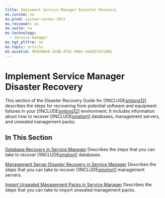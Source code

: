 ```yaml
---
title: Implement Service Manager Disaster Recovery
ms.custom: na
ms.prod: system-center-2012
ms.reviewer: na
ms.suite: na
ms.technology: 
  - service-manager
ms.tgt_pltfrm: na
ms.topic: article
ms.assetid: 9b9268e9-2ad8-4781-990c-ee683fd21d02
---
```

# Implement Service Manager Disaster Recovery
This section of the Disaster Recovery Guide for [!INCLUDE[smlong12](Token/smlong12_md.md)] describes the steps for recovering from potential software and equipment failures in your [!INCLUDE[smlong12](Token/smlong12_md.md)] environment. It includes information about how to recover [!INCLUDE[smshort](Token/smshort_md.md)] databases, management servers, and unsealed management packs.

## In This Section
[Database Recovery in Service Manager](Database-Recovery-in-Service-Manager.md)
Describes the steps that you can take to recover [!INCLUDE[smshort](Token/smshort_md.md)] databases.

[Management Server Disaster Recovery in Service Manager](Management-Server-Disaster-Recovery-in-Service-Manager.md)
Describes the steps that you can take to recover [!INCLUDE[smshort](Token/smshort_md.md)] management servers.

[Import Unsealed Management Packs in Service Manager](Import-Unsealed-Management-Packs-in-Service-Manager.md)
Describes the steps that you can take to import unsealed management packs.



